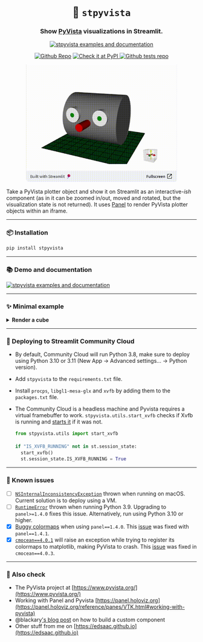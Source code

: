 <h1 align="center">
  <b>🧊 <code>stpyvista</code></b>
</h1>

<h3 align="center">
  Show <a href="https://docs.pyvista.org/index.html">PyVista</a> visualizations in Streamlit.
</h3>

<p align="center">
<a href="https://stpyvista.streamlit.app/"><img alt="stpyvista examples and documentation" src="https://img.shields.io/static/v1?label=%20&message=Open%20in%20Community%20Cloud&color=pink&logo=streamlit" width=200></a> 
</p>

<p align="center">
<a href="https://github.com/edsaac/stpyvista"><img alt="Github Repo" src="https://img.shields.io/static/v1?label=&message=Source code&color=purple&logo=github"></a> 
<a href="https://pypi.org/project/stpyvista/"><img alt="Check it at PyPI" src="https://badgen.net/pypi/v/stpyvista/">
<a href="https://github.com/edsaac/stpyvista-tests"><img alt="Github tests repo" src="https://img.shields.io/static/v1?label=&message=Examples&color=purple&logo=github"></a>
</p>
  
<p align="center">
<a href="https://stpyvista.streamlit.app"><img alt="Streamlit Cloud" src="assets/stpyvista_intro_crop.gif" width="400"></a>
</p>

Take a PyVista plotter object and show it on Streamlit as an interactive<em>-ish</em> component (as in it can be zoomed in/out, moved and rotated, but the visualization state is not returned). It uses [Panel](https://panel.holoviz.org/reference/panes/VTK.html#working-with-pyvista) to render PyVista plotter objects within an iframe.

******
### 📦 Installation 

```sh
pip install stpyvista
```

******

### 📚 Demo and documentation 

<a href="https://stpyvista.streamlit.app/"><img alt="stpyvista examples and documentation" src="https://img.shields.io/static/v1?label=%20&message=Open%20in%20Community%20Cloud&color=pink&logo=streamlit" width=200></a> 

******

### ✨ Minimal example
<details>
<summary>
<b>Render a cube</b>
</summary>
  
```python
import streamlit as st
import pyvista as pv
from stpyvista import stpyvista

## Initialize a plotter object
plotter = pv.Plotter(window_size=[400,400])

## Create a mesh with a cube 
mesh = pv.Cube(center=(0,0,0))

## Add some scalar field associated to the mesh
mesh['my_scalar'] = mesh.points[:, 2] * mesh.points[:, 0]

## Add mesh to the plotter
plotter.add_mesh(mesh, scalars='my_scalar', cmap='bwr')

## Final touches
plotter.view_isometric()
plotter.add_scalar_bar()
plotter.background_color = 'white'

## Pass a key to avoid re-rendering at each page change
stpyvista(plotter, key="pv_cube")

```
</details>

****

### 🎈 Deploying to Streamlit Community Cloud

- By default, Community Cloud will run Python 3.8, make sure to deploy using Python 3.10 or 3.11 (New App → Advanced settings... → Python version).
- Add `stpyvista` to the `requirements.txt` file.
- Install `procps`, `libgl1-mesa-glx` and `xvfb` by adding them to the `packages.txt` file.
- The Community Cloud is a headless machine and Pyvista requires a virtual framebuffer to work. `stpyvista.utils.start_xvfb` checks if Xvfb is running and [starts it](https://docs.pyvista.org/version/stable/api/utilities/_autosummary/pyvista.start_xvfb) if it was not. 

  ```python
  from stpyvista.utils import start_xvfb

  if "IS_XVFB_RUNNING" not in st.session_state:
    start_xvfb()
    st.session_state.IS_XVFB_RUNNING = True 
  ```

****

### 🚩 Known issues
- [ ] [`NSInternalInconsistencyException`](https://github.com/edsaac/stpyvista/issues/14) thrown when running on macOS. Current solution is to deploy using a VM.
- [ ] [`RuntimeError`](https://github.com/edsaac/stpyvista/issues/17) thrown when running Python 3.9. Upgrading to `panel>=1.4.0` fixes this issue. Alternatively,  run using Python 3.10 or higher.
- [x] [Buggy colormaps](https://github.com/edsaac/stpyvista/issues/19) when using `panel==1.4.0`. This [issue](https://github.com/holoviz/panel/issues/6627) was fixed with `panel==1.4.1`.
- [x] [`cmocean==4.0.1`](https://github.com/matplotlib/cmocean/releases/tag/v4.0.1) will raise an exception while trying to register its colormaps to matplotlib, making PyVista to crash. This [issue](https://github.com/matplotlib/cmocean/issues/107) was fixed in `cmocean==4.0.3`.
****

### 🍏 Also check
* The PyVista project at [https://www.pyvista.org/](https://www.pyvista.org/)
* Working with Panel and Pyvista [https://panel.holoviz.org](https://panel.holoviz.org/reference/panes/VTK.html#working-with-pyvista)
* @blackary['s blog post](https://blog.streamlit.io/how-to-build-your-own-streamlit-component/) on how to build a custom component
* Other stuff from me on [https://edsaac.github.io](https://edsaac.github.io)

